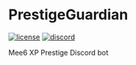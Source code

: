 # PrestigeGuardian
[![license](https://img.shields.io/github/license/The-Eye-Team/PrestigeGuardian.svg)](https://github.com/The-Eye-Team/PrestigeGuardian/blob/master/LICENSE)
[![discord](https://img.shields.io/discord/302796547656253441.svg)](https://discord.gg/bDX282Z)

Mee6 XP Prestige Discord bot
